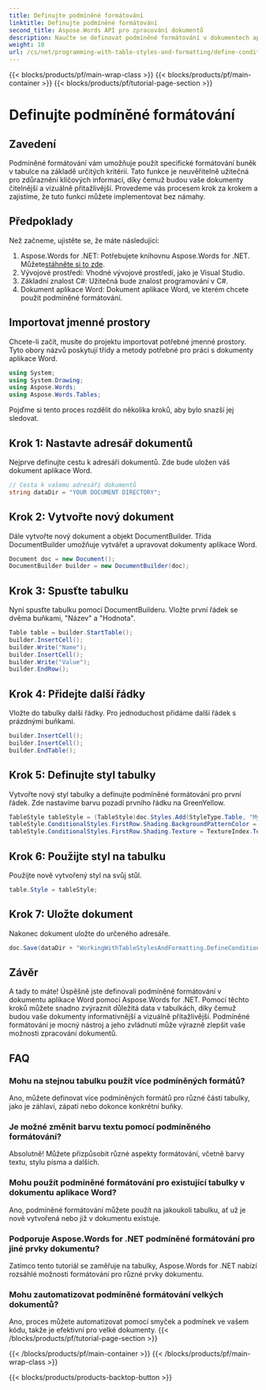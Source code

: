 ```yaml
---
title: Definujte podmíněné formátování
linktitle: Definujte podmíněné formátování
second_title: Aspose.Words API pro zpracování dokumentů
description: Naučte se definovat podmíněné formátování v dokumentech aplikace Word pomocí Aspose.Words for .NET. Vylepšete vizuální přitažlivost a čitelnost svého dokumentu pomocí našeho průvodce.
weight: 10
url: /cs/net/programming-with-table-styles-and-formatting/define-conditional-formatting/
---
```


{{< blocks/products/pf/main-wrap-class >}}
{{< blocks/products/pf/main-container >}}
{{< blocks/products/pf/tutorial-page-section >}}

# Definujte podmíněné formátování

## Zavedení

Podmíněné formátování vám umožňuje použít specifické formátování buněk v tabulce na základě určitých kritérií. Tato funkce je neuvěřitelně užitečná pro zdůraznění klíčových informací, díky čemuž budou vaše dokumenty čitelnější a vizuálně přitažlivější. Provedeme vás procesem krok za krokem a zajistíme, že tuto funkci můžete implementovat bez námahy.

## Předpoklady

Než začneme, ujistěte se, že máte následující:

1. Aspose.Words for .NET: Potřebujete knihovnu Aspose.Words for .NET. Můžete[stáhněte si to zde](https://releases.aspose.com/words/net/).
2. Vývojové prostředí: Vhodné vývojové prostředí, jako je Visual Studio.
3. Základní znalost C#: Užitečná bude znalost programování v C#.
4. Dokument aplikace Word: Dokument aplikace Word, ve kterém chcete použít podmíněné formátování.

## Importovat jmenné prostory

Chcete-li začít, musíte do projektu importovat potřebné jmenné prostory. Tyto obory názvů poskytují třídy a metody potřebné pro práci s dokumenty aplikace Word.

```csharp
using System;
using System.Drawing;
using Aspose.Words;
using Aspose.Words.Tables;
```

Pojďme si tento proces rozdělit do několika kroků, aby bylo snazší jej sledovat.

## Krok 1: Nastavte adresář dokumentů

Nejprve definujte cestu k adresáři dokumentů. Zde bude uložen váš dokument aplikace Word.

```csharp
// Cesta k vašemu adresáři dokumentů
string dataDir = "YOUR DOCUMENT DIRECTORY";
```

## Krok 2: Vytvořte nový dokument

Dále vytvořte nový dokument a objekt DocumentBuilder. Třída DocumentBuilder umožňuje vytvářet a upravovat dokumenty aplikace Word.

```csharp
Document doc = new Document();
DocumentBuilder builder = new DocumentBuilder(doc);
```

## Krok 3: Spusťte tabulku

Nyní spusťte tabulku pomocí DocumentBuilderu. Vložte první řádek se dvěma buňkami, "Název" a "Hodnota".

```csharp
Table table = builder.StartTable();
builder.InsertCell();
builder.Write("Name");
builder.InsertCell();
builder.Write("Value");
builder.EndRow();
```

## Krok 4: Přidejte další řádky

Vložte do tabulky další řádky. Pro jednoduchost přidáme další řádek s prázdnými buňkami.

```csharp
builder.InsertCell();
builder.InsertCell();
builder.EndTable();
```

## Krok 5: Definujte styl tabulky

Vytvořte nový styl tabulky a definujte podmíněné formátování pro první řádek. Zde nastavíme barvu pozadí prvního řádku na GreenYellow.

```csharp
TableStyle tableStyle = (TableStyle)doc.Styles.Add(StyleType.Table, "MyTableStyle1");
tableStyle.ConditionalStyles.FirstRow.Shading.BackgroundPatternColor = Color.GreenYellow;
tableStyle.ConditionalStyles.FirstRow.Shading.Texture = TextureIndex.TextureNone;
```

## Krok 6: Použijte styl na tabulku

Použijte nově vytvořený styl na svůj stůl.

```csharp
table.Style = tableStyle;
```

## Krok 7: Uložte dokument

Nakonec dokument uložte do určeného adresáře.

```csharp
doc.Save(dataDir + "WorkingWithTableStylesAndFormatting.DefineConditionalFormatting.docx");
```

## Závěr

A tady to máte! Úspěšně jste definovali podmíněné formátování v dokumentu aplikace Word pomocí Aspose.Words for .NET. Pomocí těchto kroků můžete snadno zvýraznit důležitá data v tabulkách, díky čemuž budou vaše dokumenty informativnější a vizuálně přitažlivější. Podmíněné formátování je mocný nástroj a jeho zvládnutí může výrazně zlepšit vaše možnosti zpracování dokumentů.

## FAQ

### Mohu na stejnou tabulku použít více podmíněných formátů?
Ano, můžete definovat více podmíněných formátů pro různé části tabulky, jako je záhlaví, zápatí nebo dokonce konkrétní buňky.

### Je možné změnit barvu textu pomocí podmíněného formátování?
Absolutně! Můžete přizpůsobit různé aspekty formátování, včetně barvy textu, stylu písma a dalších.

### Mohu použít podmíněné formátování pro existující tabulky v dokumentu aplikace Word?
Ano, podmíněné formátování můžete použít na jakoukoli tabulku, ať už je nově vytvořená nebo již v dokumentu existuje.

### Podporuje Aspose.Words for .NET podmíněné formátování pro jiné prvky dokumentu?
Zatímco tento tutoriál se zaměřuje na tabulky, Aspose.Words for .NET nabízí rozsáhlé možnosti formátování pro různé prvky dokumentu.

### Mohu zautomatizovat podmíněné formátování velkých dokumentů?
Ano, proces můžete automatizovat pomocí smyček a podmínek ve vašem kódu, takže je efektivní pro velké dokumenty.
{{< /blocks/products/pf/tutorial-page-section >}}

{{< /blocks/products/pf/main-container >}}
{{< /blocks/products/pf/main-wrap-class >}}

{{< blocks/products/products-backtop-button >}}
